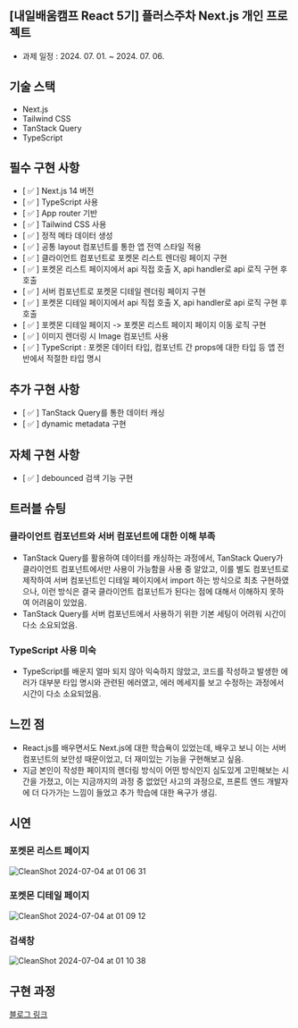 ## [내일배움캠프 React 5기] 플러스주차 Next.js 개인 프로젝트
- 과제 일정 : 2024. 07. 01. ~ 2024. 07. 06.

## 기술 스택
- Next.js
- Tailwind CSS
- TanStack Query
- TypeScript

## 필수 구현 사항
- [ ✅ ] Next.js 14 버전
- [ ✅ ] TypeScript 사용
- [ ✅ ] App router 기반
- [ ✅ ] Tailwind CSS 사용
- [ ✅ ] 정적 메타 데이터 생성
- [ ✅ ] 공통 layout 컴포넌트를 통한 앱 전역 스타일 적용
- [ ✅ ] 클라이언트 컴포넌트로 포켓몬 리스트 렌더링 페이지 구현
- [ ✅ ] 포켓몬 리스트 페이지에서 api 직접 호출 X, api handler로 api 로직 구현 후 호출
- [ ✅ ] 서버 컴포넌트로 포켓몬 디테일 렌더링 페이지 구현
- [ ✅ ] 포켓몬 디테일 페이지에서 api 직접 호출 X, api handler로 api 로직 구현 후 호출
- [ ✅ ] 포켓몬 디테일 페이지 -> 포켓몬 리스트 페이지 페이지 이동 로직 구현
- [ ✅ ] 이미지 렌더링 시 Image 컴포넌트 사용
- [ ✅ ] TypeScript : 포켓몬 데이터 타입, 컴포넌트 간 props에 대한 타입 등 앱 전반에서 적절한 타입 명시

## 추가 구현 사항
- [ ✅ ] TanStack Query를 통한 데이터 캐싱
- [ ✅ ] dynamic metadata 구현

## 자체 구현 사항
- [ ✅ ] debounced 검색 기능 구현

## 트러블 슈팅
### 클라이언트 컴포넌트와 서버 컴포넌트에 대한 이해 부족
- TanStack Query를 활용하여 데이터를 캐싱하는 과정에서, TanStack Query가 클라이언트 컴포넌트에서만 사용이 가능함을 사용 중 알았고, 이를 별도 컴포넌트로 제작하여 서버 컴포넌트인 디테일 페이지에서 import 하는 방식으로 최초 구현하였으나, 이런 방식은 결국 클라이언트 컴포넌트가 된다는 점에 대해서 이해하지 못하여 어려움이 있었음.
- TanStack Query를 서버 컴포넌트에서 사용하기 위한 기본 세팅이 어려워 시간이 다소 소요되었음.
### TypeScript 사용 미숙
- TypeScript를 배운지 얼마 되지 않아 익숙하지 않았고, 코드를 작성하고 발생한 에러가 대부분 타입 명시와 관련된 에러였고, 에러 메세지를 보고 수정하는 과정에서 시간이 다소 소요되었음.

## 느낀 점
- React.js를 배우면서도 Next.js에 대한 학습욕이 있었는데, 배우고 보니 이는 서버 컴포넌트의 보안성 때문이었고, 더 재미있는 기능을 구현해보고 싶음.
- 지금 본인이 작성한 페이지의 렌더링 방식이 어떤 방식인지 심도있게 고민해보는 시간을 가졌고, 이는 지금까지의 과정 중 없었던 사고의 과정으로, 프론트 엔드 개발자에 더 다가가는 느낌이 들었고 추가 학습에 대한 욕구가 생김.

## 시연

### 포켓몬 리스트 페이지
![CleanShot 2024-07-04 at 01 06 31](https://github.com/Captain-Kim/NBC-HW-Nextj.js-Pokemon_DEX-0705-/assets/160568904/afefcf03-c554-4330-8bbe-ac86b4ff01ca)

### 포켓몬 디테일 페이지
![CleanShot 2024-07-04 at 01 09 12](https://github.com/Captain-Kim/NBC-HW-Nextj.js-Pokemon_DEX-0705-/assets/160568904/edde85f4-5722-48c8-8763-98029a5c71dd)

### 검색창
![CleanShot 2024-07-04 at 01 10 38](https://github.com/Captain-Kim/NBC-HW-Nextj.js-Pokemon_DEX-0705-/assets/160568904/3c2eac21-93ca-4091-9f24-7601c00c65ba)

## 구현 과정
[블로그 링크](https://infistudy.tistory.com/366)
